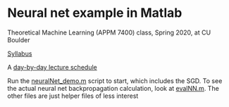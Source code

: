 # Neural net example in Matlab
Theoretical Machine Learning (APPM 7400) class, Spring 2020, at CU Boulder

[Syllabus](APPM7400_Spr20_TheoreticalML_syllabus.pdf)

A [day-by-day lecture schedule](Lectures.md)

Run the [neuralNet_demo.m](neuralNet_demo.m) script to start, which includes the SGD. To see the actual neural net backpropagation calculation, look at [evalNN.m](evalNN.m).  The other files are just helper files of less interest
